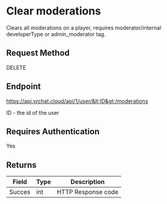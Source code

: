 # Clear moderations

Clears all moderations on a player, requires moderator/internal developerType or admin_moderator tag.

## Request Method 
DELETE

## Endpoint
https://api.vrchat.cloud/api/1/user/&lt;ID&gt;/moderations

ID - the id of the user

## Requires Authentication
Yes

## Returns 

Field | Type | Description
------|------|------------
Succes|int|HTTP Response code